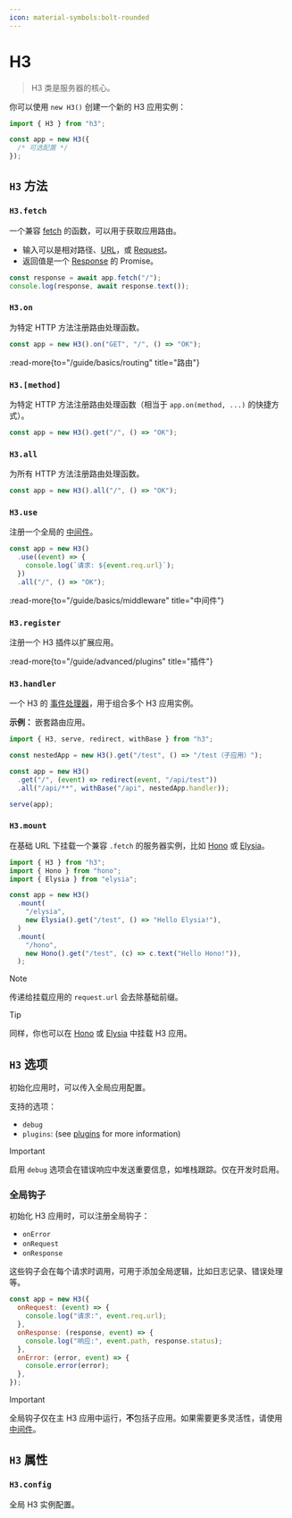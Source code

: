 ```yaml
---
icon: material-symbols:bolt-rounded
---
```


# H3

> H3 类是服务器的核心。

你可以使用 `new H3()` 创建一个新的 H3 应用实例：

```js
import { H3 } from "h3";

const app = new H3({
  /* 可选配置 */
});
```

## `H3` 方法

### `H3.fetch`

一个兼容 [fetch](https://developer.mozilla.org/en-US/docs/Web/API/Fetch_API) 的函数，可以用于获取应用路由。

- 输入可以是相对路径、[URL](https://developer.mozilla.org/en-US/docs/Web/API/URL)，或 [Request](https://developer.mozilla.org/en-US/docs/Web/API/Request)。
- 返回值是一个 [Response](https://developer.mozilla.org/en-US/docs/Web/API/Response) 的 Promise。

```ts
const response = await app.fetch("/");
console.log(response, await response.text());
```

### `H3.on`

为特定 HTTP 方法注册路由处理函数。

```js
const app = new H3().on("GET", "/", () => "OK");
```

:read-more{to="/guide/basics/routing" title="路由"}

### `H3.[method]`

为特定 HTTP 方法注册路由处理函数（相当于 `app.on(method, ...)` 的快捷方式）。

```js
const app = new H3().get("/", () => "OK");
```

### `H3.all`

为所有 HTTP 方法注册路由处理函数。

```js
const app = new H3().all("/", () => "OK");
```

### `H3.use`

注册一个全局的 [中间件](/guide/basics/middleware)。

```js
const app = new H3()
  .use((event) => {
    console.log(`请求: ${event.req.url}`);
  })
  .all("/", () => "OK");
```

:read-more{to="/guide/basics/middleware" title="中间件"}

### `H3.register`

注册一个 H3 插件以扩展应用。

:read-more{to="/guide/advanced/plugins" title="插件"}

### `H3.handler`

一个 H3 的 [事件处理器](/guide/basics/handler)，用于组合多个 H3 应用实例。

**示例：** 嵌套路由应用。

```js
import { H3, serve, redirect, withBase } from "h3";

const nestedApp = new H3().get("/test", () => "/test（子应用）");

const app = new H3()
  .get("/", (event) => redirect(event, "/api/test"))
  .all("/api/**", withBase("/api", nestedApp.handler));

serve(app);
```

### `H3.mount`

在基础 URL 下挂载一个兼容 `.fetch` 的服务器实例，比如 [Hono](https://hono.dev/) 或 [Elysia](https://elysiajs.com/)。

```js
import { H3 } from "h3";
import { Hono } from "hono";
import { Elysia } from "elysia";

const app = new H3()
  .mount(
    "/elysia",
    new Elysia().get("/test", () => "Hello Elysia!"),
  )
  .mount(
    "/hono",
    new Hono().get("/test", (c) => c.text("Hello Hono!")),
  );
```

> [!NOTE]
> 传递给挂载应用的 `request.url` 会去除基础前缀。

> [!TIP]
> 同样，你也可以在 [Hono](https://hono.dev/docs/api/hono#mount) 或 [Elysia](https://elysiajs.com/patterns/mount#mount-1) 中挂载 H3 应用。

## `H3` 选项

初始化应用时，可以传入全局应用配置。

支持的选项：

- `debug`
- `plugins`: (see [plugins](/guide/advanced/plugins) for more information)

> [!IMPORTANT]
> 启用 `debug` 选项会在错误响应中发送重要信息，如堆栈跟踪。仅在开发时启用。

### 全局钩子

初始化 H3 应用时，可以注册全局钩子：

- `onError`
- `onRequest`
- `onResponse`

这些钩子会在每个请求时调用，可用于添加全局逻辑，比如日志记录、错误处理等。

```js
const app = new H3({
  onRequest: (event) => {
    console.log("请求:", event.req.url);
  },
  onResponse: (response, event) => {
    console.log("响应:", event.path, response.status);
  },
  onError: (error, event) => {
    console.error(error);
  },
});
```

> [!IMPORTANT]
> 全局钩子仅在主 H3 应用中运行，**不**包括子应用。如果需要更多灵活性，请使用 [中间件](/guide/basics/middleware)。

## `H3` 属性

### `H3.config`

全局 H3 实例配置。